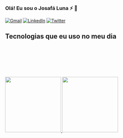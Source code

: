 ### Olá! Eu sou o Josafá Luna ⚡ 👋

[![Gmail](https://img.shields.io/badge/-gmail-%23D14836?style=for-the-badge&logo=Gmail&logoColor=white)](mailto:josafaluna@gmail.com)
[![LinkedIn](https://img.shields.io/badge/linkedin-%230077B5.svg?style=for-the-badge&logo=LinkedIn&logoColor=white)](https://www.linkedin.com/in/josafaluna/)
[![Twitter](https://img.shields.io/badge/twitter-%231DA1F2.svg?style=for-the-badge&logo=Twitter&logoColor=white)](https://twitter.com/josafaluna)


## Tecnologias que eu uso no meu dia
<div style="display:inline_block"><br/>
    <img align="center" alt="" src="https://img.shields.io/badge/node.js-43853d?style=for-the-badge&logo=nodedotjs&logoColor=white" />
    <img align="center" alt="" src="https://img.shields.io/badge/JavaScript-F7DF1E?style=for-the-badge&logo=javascript&logoColor=black" />
    <img align="center" alt="" src="https://img.shields.io/badge/TypeScript-007ACC?style=for-the-badge&logo=typescript&logoColor=white" />
    <img align="center" alt="" src="https://img.shields.io/badge/Angular-%23D14836?style=for-the-badge&logo=angular&logoColor=white" />
    <img align="center" alt="" src="https://img.shields.io/badge/HTML5-E34F26?style=for-the-badge&logo=html5&logoColor=white" />
    <img align="center" alt="" src="https://img.shields.io/badge/CSS3-1572B6?style=for-the-badge&logo=css3&logoColor=white" />
    <img align="center" alt="" src="https://img.shields.io/badge/-ReactJs-61DAFB?logo=react&logoColor=white&style=for-the-badge" />
    <img align="center" alt="" src="https://img.shields.io/badge/CSS3-1572B6?style=for-the-badge&logo=css3&logoColor=white" />
</div>
<br/>
<div style="display:inline_block">
    <img align="center" alt="" src="https://img.shields.io/badge/Java-ED8B00?style=for-the-badge&logo=java&logoColor=white" />
    <img align="center" alt="" src="https://img.shields.io/badge/Spring-6DB33F?style=for-the-badge&logo=spring&logoColor=white" />
    <img align="center" alt="" src="https://img.shields.io/badge/Spring_Boot-F2F4F9?style=for-the-badge&logo=springboot" />
</div>
<br/><br/>

<div>
  <a href="https://github.com/josafaluna">
  <img height="180em" src="https://github-readme-stats.vercel.app/api?username=josafaluna&show_icons=true&theme=dracula&include_all_commits=true&count_private=true"/>
  <img height="180em" src="https://github-readme-stats.vercel.app/api/top-langs/?username=josafaluna&layout=compact&langs_count=7&theme=dracula"/>
</div>
